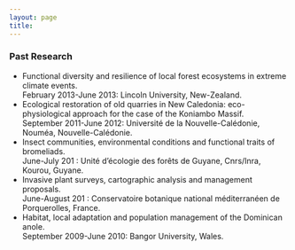 ```yaml
---
layout: page
title: 
---
```



### Past Research
- Functional diversity and resilience of local forest ecosystems in extreme climate events.
<br/>February 2013-June 2013: Lincoln University, New-Zealand.
- Ecological restoration of old quarries in New Caledonia: eco-physiological approach for the case of the Koniambo Massif.
<br/> September 2011-June 2012: Université de la Nouvelle-Calédonie, Nouméa, Nouvelle-Calédonie.
- Insect communities, environmental conditions and functional traits of bromeliads.
<br/> June-July 201 : Unité d’écologie des forêts de Guyane, Cnrs/Inra, Kourou, Guyane.
- Invasive plant surveys, cartographic analysis and management proposals.
<br/>June-August 201 : Conservatoire botanique national méditerranéen de Porquerolles, France.
- Habitat, local adaptation and population management of the Dominican anole.
<br/>September 2009-June 2010: Bangor University, Wales.
